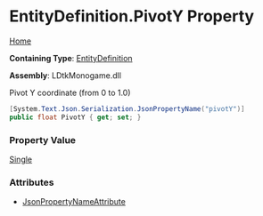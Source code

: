 # EntityDefinition\.PivotY Property

[Home](../../../README.md)

**Containing Type**: [EntityDefinition](../README.md)

**Assembly**: LDtkMonogame\.dll

  
 Pivot Y coordinate \(from 0 to 1\.0\) 

```csharp
[System.Text.Json.Serialization.JsonPropertyName("pivotY")]
public float PivotY { get; set; }
```

### Property Value

[Single](https://docs.microsoft.com/en-us/dotnet/api/system.single)

### Attributes

* [JsonPropertyNameAttribute](https://docs.microsoft.com/en-us/dotnet/api/system.text.json.serialization.jsonpropertynameattribute)

